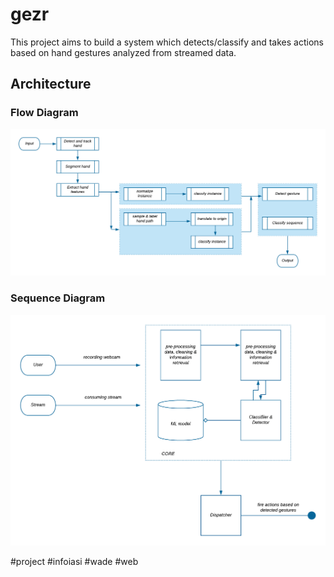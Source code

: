 # gezr

This project aims to build a system which detects/classify and takes actions based on hand gestures analyzed from streamed data. 

## Architecture

### Flow Diagram

![Candidate Flow Diagram](https://github.com/DoubleNy/gezr/blob/master/Architecture/flow-diagram.png)


### Sequence Diagram

![Candidate Sequence Diagram](https://github.com/DoubleNy/gezr/blob/master/Architecture/sequence-diagram.png)




 #project #infoiasi #wade #web
